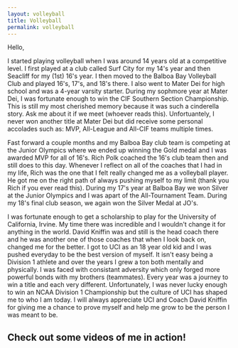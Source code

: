 ```yaml
---
layout: volleyball
title: Volleyball
permalink: volleyball
---
```


Hello,

  I started playing volleyball when I was around 14 years old at a competitive level.  I first played at a club called Surf City for my 14's year and then Seacliff for my (1st) 16's year.  I then moved to the Balboa Bay Volleyball Club and played 16's, 17's, and 18's there. I also went to Mater Dei for high school and was a 4-year varsity starter.  During my sophmore year at Mater Dei, I was fortunate enough to win the CIF Southern Section Championship.  This is still my most cherished memory because it was such a cinderella story. Ask me about it if we meet (whoever reads this).  Unfortuantely, I never won another title at Mater Dei but did receive some personal accolades such as: MVP, All-League and All-CIF teams multiple times.  

  Fast forward a couple months and my Balboa Bay club team is competing at the Junior Olympics where we ended up winning the Gold medal and I was awarded MVP for all of 16's.  Rich Polk coached the 16's club team then and still does to this day.  Whenever I reflect on all of the coaches that I had in my life, Rich was the one that I felt really changed me as a volleyball player.  He got me on the right path of always pushing myself to my limit (thank you Rich if you ever read this).  During my 17's year at Balboa Bay we won Silver at the Junior Olympics and I was apart of the All-Tournament Team.  During my 18's final club season, we again won the Silver Medal at JO's. 

  I was fortunate enough to get a scholarship to play for the University of California, Irvine.  My time there was incredible and I wouldn't change it for anything in the world.  David Kniffin was and still is the head coach there and he was another one of those coaches that when I look back on, changed me for the better.  I got to UCI as an 18 year old kid and I was pushed everyday to be the best version of myself.  It isn't easy being a Division 1 athlete and over the years I grew a ton both mentally and physically.  I was faced with consistant adversity which only forged more powerful bonds with my brothers (teammates).  Every year was a journey to win a title and each very different.  Unfortunately, I was never lucky enough to win an NCAA Division 1 Championship but the culture of UCI has shaped me to who I am today.  I will always appreciate UCI and Coach David Kniffin for giving me a chance to prove myself and help me grow to be the person I was meant to be.

## Check out some videos of me in action!
